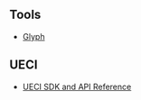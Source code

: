 ## Tools
* [Glyph](https://eskornd.github.io/G)

## UECI
* [UECI SDK and API Reference](https://eskornd.github.io/UECI/)
